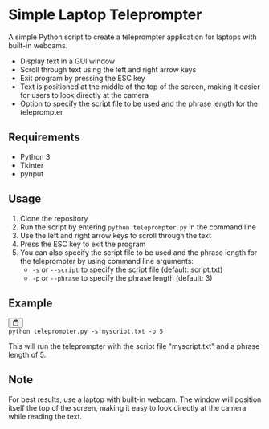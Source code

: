 <h1>Simple Laptop Teleprompter</h1>
<p>A simple Python script to create a teleprompter application for laptops with built-in webcams.</p>
<ul><li>Display text in a GUI window</li><li>Scroll through text using the left and right arrow keys</li><li>Exit program by pressing the ESC key</li><li>Text is positioned at the middle of the top of the screen, making it easier for users to look directly at the camera</li><li>Option to specify the script file to be used and the phrase length for the teleprompter</li></ul>
<h2>Requirements</h2>
<ul><li>Python 3</li><li>Tkinter</li><li>pynput</li></ul>
<h2>Usage</h2>
<ol><li>Clone the repository</li><li>Run the script by entering <code>python teleprompter.py</code> in the command line</li><li>Use the left and right arrow keys to scroll through the text</li><li>Press the ESC key to exit the program</li><li>You can also specify the script file to be used and the phrase length for the teleprompter by using command line arguments:<ul><li><code>-s</code> or <code>--script</code> to specify the script file (default: script.txt)</li><li><code>-p</code> or <code>--phrase</code> to specify the phrase length (default: 3)</li></ul></li></ol>
<h2>Example</h2>
<pre><div class="bg-black mb-4 rounded-md"><div class="flex items-center relative text-gray-200 bg-gray-800 px-4 py-2 text-xs font-sans"><button class="flex ml-auto gap-2"><svg stroke="currentColor" fill="none" stroke-width="2" viewBox="0 0 24 24" stroke-linecap="round" stroke-linejoin="round" class="h-4 w-4" height="1em" width="1em" xmlns="http://www.w3.org/2000/svg"><path d="M16 4h2a2 2 0 0 1 2 2v14a2 2 0 0 1-2 2H6a2 2 0 0 1-2-2V6a2 2 0 0 1 2-2h2"></path><rect x="8" y="2" width="8" height="4" rx="1" ry="1"></rect></svg></button></div><div class="p-4 overflow-y-auto"><code class="!whitespace-pre-wrap hljs language-css">python teleprompter<span class="hljs-selector-class">.py</span> -s myscript<span class="hljs-selector-class">.txt</span> -<span class="hljs-selector-tag">p</span> <span class="hljs-number">5</span>
</code></div></div></pre>
<p>This will run the teleprompter with the script file "myscript.txt" and a phrase length of 5.</p>
<h2>Note</h2>
<p>For best results, use a laptop with built-in webcam. The window will position itself the top of the screen, making it easy to look directly at the camera while reading the text.</p>
